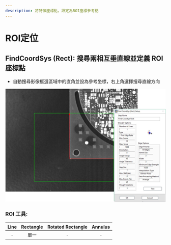 ```yaml
---
description: 將特徵座標點，設定為ROI座標參考點
---
```


# ROI定位

## 

## FindCoordSys \(Rect\): 搜尋兩相互垂直線並定義 ROI 座標點

* 自動搜尋影像框選區域中的直角並設為參考坐標，右上角選擇搜尋直線方向

![](../../../.gitbook/assets/tu-pian-27.png)

### ROI 工具:

| Line | Rectangle | Rotated Rectangle | Annulus |
| :---: | :---: | :---: | :---: |
| - | 單一 | - | - |

